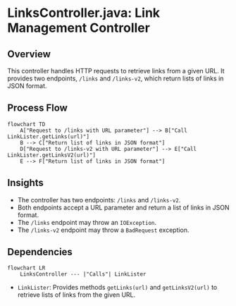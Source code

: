 # LinksController.java: Link Management Controller

## Overview
This controller handles HTTP requests to retrieve links from a given URL. It provides two endpoints, `/links` and `/links-v2`, which return lists of links in JSON format.

## Process Flow
```mermaid
flowchart TD
    A["Request to /links with URL parameter"] --> B["Call LinkLister.getLinks(url)"]
    B --> C["Return list of links in JSON format"]
    D["Request to /links-v2 with URL parameter"] --> E["Call LinkLister.getLinksV2(url)"]
    E --> F["Return list of links in JSON format"]
```

## Insights
- The controller has two endpoints: `/links` and `/links-v2`.
- Both endpoints accept a URL parameter and return a list of links in JSON format.
- The `/links` endpoint may throw an `IOException`.
- The `/links-v2` endpoint may throw a `BadRequest` exception.

## Dependencies
```mermaid
flowchart LR
    LinksController --- |"Calls"| LinkLister
```

- `LinkLister`: Provides methods `getLinks(url)` and `getLinksV2(url)` to retrieve lists of links from the given URL.
